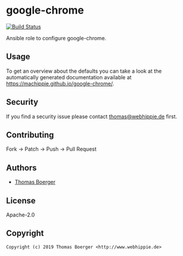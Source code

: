 # google-chrome

[![Build Status](https://cloud.drone.io/api/badges/machippie/google-chrome/status.svg)](https://cloud.drone.io/machippie/google-chrome)

Ansible role to configure google-chrome.

## Usage

To get an overview about the defaults you can take a look at the automatically generated documentation available at https://machippie.github.io/google-chrome/.

## Security

If you find a security issue please contact thomas@webhippie.de first.


## Contributing

Fork -> Patch -> Push -> Pull Request


## Authors

* [Thomas Boerger](https://github.com/tboerger)


## License

Apache-2.0


## Copyright

```
Copyright (c) 2019 Thomas Boerger <http://www.webhippie.de>
```
